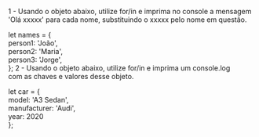 1 - Usando o objeto abaixo, utilize for/in e imprima no console a mensagem  
'Olá xxxxx' para cada nome, substituindo o xxxxx pelo nome em questão.  

let names = {  
  person1: 'João',  
  person2: 'Maria',  
  person3: 'Jorge',  
};
2 - Usando o objeto abaixo, utilize for/in e imprima um console.log   
com as chaves e valores desse objeto.

let car = {  
  model: 'A3 Sedan',  
  manufacturer: 'Audi',  
  year: 2020  
};  
